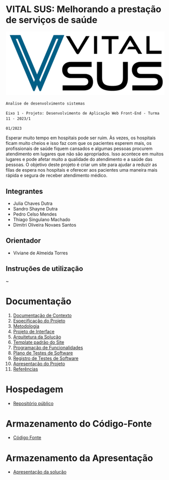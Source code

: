 # VITAL SUS: Melhorando a prestação de serviços de saúde 

![Gráfico de Impacto](docs/img/logo-VitalSUS.png)

`Analise de desenvolvimento sistemas`

`Eixo 1 - Projeto: Desenvolvimento de Aplicação Web Front-End - Turma 11 - 2023/1`

`01/2023`

Esperar muito tempo em hospitais pode ser ruim. Às vezes, os hospitais ficam muito cheios e isso faz com que os pacientes esperem mais, os profissionais de saúde fiquem cansados e algumas pessoas procurem atendimento em lugares que não são apropriados. Isso acontece em muitos lugares e pode afetar muito a qualidade do atendimento e a saúde das pessoas. O objetivo deste projeto é criar um site para ajudar a reduzir as filas de espera nos hospitais e oferecer aos pacientes uma maneira mais rápida e segura de receber atendimento médico.

## Integrantes

* Julia Chaves Dutra
* Sandro Shayne Dutra
* Pedro Celso Mendes
* Thiago Singulano Machado
* Dimitri Oliveira Novaes Santos

## Orientador

* Viviane de Almeida Torres

## Instruções de utilização

~

# Documentação

<ol>
<li><a href="docs/01-Documentação de Contexto.md"> Documentação de Contexto</a></li>
<li><a href="docs/02-Especificação do Projeto.md"> Especificação do Projeto</a></li>
<li><a href="docs/03-Metodologia.md"> Metodologia</a></li>
<li><a href="docs/04-Projeto de Interface.md"> Projeto de Interface</a></li>
<li><a href="docs/05-Arquitetura da Solução.md"> Arquitetura da Solução</a></li>
<li><a href="docs/06-Template padrão do Site.md"> Template padrão do Site</a></li>
<li><a href="docs/07-Programação de Funcionalidades.md"> Programação de Funcionalidades</a></li>
<li><a href="docs/08-Plano de Testes de Software.md"> Plano de Testes de Software</a></li>
<li><a href="docs/09-Registro de Testes de Software.md"> Registro de Testes de Software</a></li>
<li><a href="docs/10-Apresentação do Projeto.md"> Apresentação do Projeto</a></li>
<li><a href="docs/11-Referências.md"> Referências</a></li>
</ol>

# Hospedagem

* <a href="https://github.com/ICEI-PUC-Minas-PMV-ADS/pmv-ads-2023-1-e1-proj-web-t11-pmv-ads-2023-1-e1-proj-web-t11-t4-Vital-Sus">Repositório público</a> 

# Armazenamento do Código-Fonte

* <a href="src/README.md">Código Fonte</a>

# Armazenamento da Apresentação

* <a href="presentation/README.md">Apresentação da solução</a>
